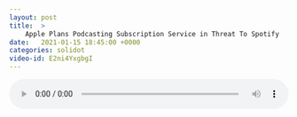```yaml
---
layout: post
title:  >
    Apple Plans Podcasting Subscription Service in Threat To Spotify
date:   2021-01-15 18:45:00 +0000
categories: solidot
video-id: E2ni4YxgbgI
---
```


<audio src="/assets/89b07b61b4abc2bdfc481e89c39e88ee.mp3" style="width: 100%;" controls></audio>

